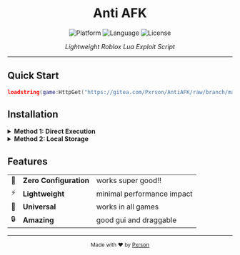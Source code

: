 <div align="center">

# Anti AFK

<p>
  <img src="https://img.shields.io/badge/Platform-Roblox-00a2ff?style=for-the-badge&logo=roblox&logoColor=white" alt="Platform">
  <img src="https://img.shields.io/badge/Language-Lua-2C2D72?style=for-the-badge&logo=lua&logoColor=white" alt="Language">
  <img src="https://img.shields.io/badge/License-MIT-green?style=for-the-badge" alt="License">
</p>

<p><em>Lightweight Roblox Lua Exploit Script</em></p>

</div>

---

## Quick Start

```lua
loadstring(game:HttpGet("https://gitea.com/Pxrson/AntiAFK/raw/branch/main/AntiAFK.lua/anti_afk.lua"))()
```

## Installation

<details>
<summary><b>Method 1: Direct Execution</b></summary>

```lua
-- execute 
loadstring(game:HttpGet("https://gitea.com/Pxrson/AntiAFK/raw/branch/main/AntiAFK.lua/anti_afk.lua"))()
```

</details>

<details>
<summary><b>Method 2: Local Storage</b></summary>

1. Download `anti_afk.lua`
2. Place in your executor's autoexec folder
3. Restart your executor

</details>

## Features

<table>
  <tr>
    <td>🎯</td>
    <td><b>Zero Configuration</b></td>
    <td>works super good!!</td>
  </tr>
  <tr>
    <td>⚡</td>
    <td><b>Lightweight</b></td>
    <td>minimal performance impact</td>
  </tr>
  <tr>
    <td>🔧</td>
    <td><b>Universal</b></td>
    <td>works in all games</td>
  </tr>
  <tr>
    <td>🔒</td>
    <td><b>Amazing</b></td>
    <td>good gui and draggable</td>
  </tr>
</table>

---

<div align="center">

<p><sub>Made with ❤️ by <a href="https://github.com/Pxrson">Pxrson</a></sub></p>

</div>
